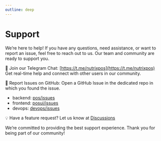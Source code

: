 ```yaml
---
outline: deep
---
```


# Support

We’re here to help! If you have any questions, need assistance, or want to report an issue, feel free to reach out to us. Our team and community are ready to support you.

💬 Join our Telegram Chat: [https://t.me/nutrixpos](https://t.me/nutrixpos)
Get real-time help and connect with other users in our community.

🐛 Report Issues on GitHub: Open a GitHub Issue in the dedicated repo in which you found the issue.
- backend: [pos/issues](https://github.com/nutrixpos/pos/issues)
- frontend: [posui/issues](https://github.com/nutrixpos/posui/issues)
- devops: [devops/issues](https://github.com/nutrixpos/devops/issues)

💡 Have a feature request? Let us know at [Discussions](https://github.com/orgs/nutrixpos/discussions)

We’re committed to providing the best support experience. Thank you for being part of our community!